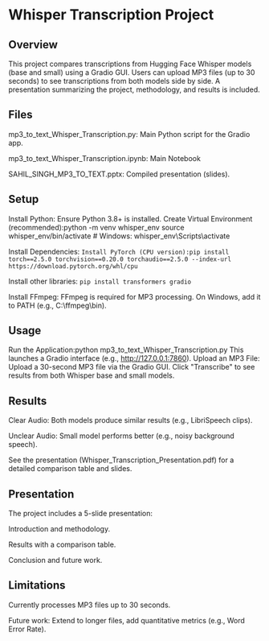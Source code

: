 # Whisper Transcription Project
## Overview
This project compares transcriptions from Hugging Face Whisper models (base and small) using a Gradio GUI. Users can upload MP3 files (up to 30 seconds) to see transcriptions from both models side by side. A presentation summarizing the project, methodology, and results is included.

## Files
mp3_to_text_Whisper_Transcription.py: Main Python script for the Gradio app.

mp3_to_text_Whisper_Transcription.ipynb: Main Notebook

SAHIL_SINGH_MP3_TO_TEXT.pptx: Compiled presentation (slides).

## Setup
Install Python: Ensure Python 3.8+ is installed.
Create Virtual Environment (recommended):python -m venv whisper_env
source whisper_env/bin/activate  # Windows: whisper_env\Scripts\activate

Install Dependencies:
```Install PyTorch (CPU version):pip install torch==2.5.0 torchvision==0.20.0 torchaudio==2.5.0 --index-url https://download.pytorch.org/whl/cpu```

Install other libraries:
```pip install transformers gradio```

Install FFmpeg:
FFmpeg is required for MP3 processing. On Windows, add it to PATH (e.g., C:\ffmpeg\bin).

## Usage
Run the Application:python mp3_to_text_Whisper_Transcription.py
This launches a Gradio interface (e.g., http://127.0.0.1:7860).
Upload an MP3 File:
Upload a 30-second MP3 file via the Gradio GUI.
Click "Transcribe" to see results from both Whisper base and small models.

## Results
Clear Audio: Both models produce similar results (e.g., LibriSpeech clips).

Unclear Audio: Small model performs better (e.g., noisy background speech).

See the presentation (Whisper_Transcription_Presentation.pdf) for a detailed comparison table and slides.

## Presentation
The project includes a 5-slide presentation:

Introduction and methodology.

Results with a comparison table.

Conclusion and future work.

## Limitations
Currently processes MP3 files up to 30 seconds.

Future work: Extend to longer files, add quantitative metrics (e.g., Word Error Rate).
